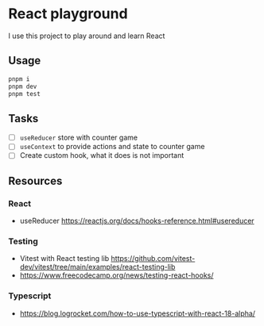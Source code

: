 # React playground

I use this project to play around and learn React

## Usage

```bash
pnpm i
pnpm dev
pnpm test
```

## Tasks

- [ ] `useReducer` store with counter game
- [ ] `useContext` to provide actions and state to counter game
- [ ] Create custom hook, what it does is not important

## Resources

### React

- useReducer https://reactjs.org/docs/hooks-reference.html#usereducer

### Testing

- Vitest with React testing lib https://github.com/vitest-dev/vitest/tree/main/examples/react-testing-lib
- https://www.freecodecamp.org/news/testing-react-hooks/

### Typescript

- https://blog.logrocket.com/how-to-use-typescript-with-react-18-alpha/